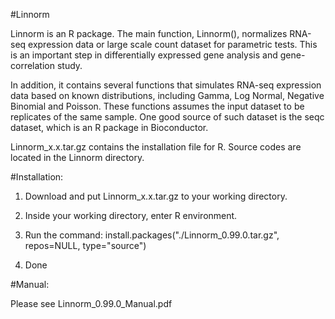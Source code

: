 #Linnorm

Linnorm is an R package. The main function, Linnorm(), normalizes RNA-seq expression data or large scale count dataset for parametric tests. This is an important step in differentially expressed gene analysis and gene-correlation study.


In addition, it contains several functions that simulates RNA-seq expression data based on known distributions, including Gamma, Log Normal, Negative Binomial and Poisson. These functions assumes the input dataset to be replicates of the same sample. One good source of such dataset is the seqc dataset, which is an R package in Bioconductor.


Linnorm_x.x.tar.gz contains the installation file for R. Source codes are located in the Linnorm directory.




#Installation:


1) Download and put Linnorm_x.x.tar.gz to your working directory.


2) Inside your working directory, enter R environment.


3) Run the command: install.packages("./Linnorm_0.99.0.tar.gz", repos=NULL, type="source")


4) Done





#Manual:


Please see Linnorm_0.99.0_Manual.pdf